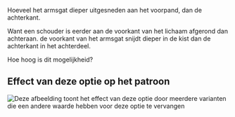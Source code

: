 Hoeveel het armsgat dieper uitgesneden aan het voorpand, dan de achterkant.

Want een schouder is eerder aan de voorkant van het lichaam afgerond dan achteraan. de voorkant van het armsgat snijdt dieper in de kist dan de achterkant in het achterdeel.

Hoe hoog is dit mogelijkheid?

## Effect van deze optie op het patroon

![Deze afbeelding toont het effect van deze optie door meerdere varianten die een andere waarde hebben voor deze optie te vervangen](bent\_frontarmholedeeper\_sample.svg "Effect van deze optie op het patroon")
